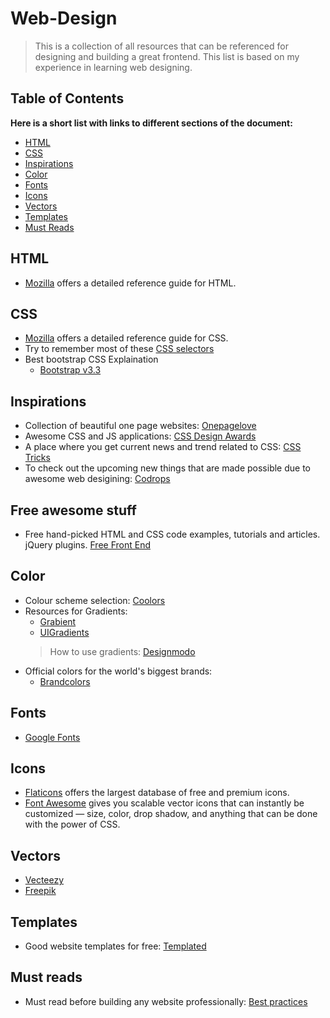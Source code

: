 # Web-Design
> This is a collection of all resources that can be referenced for designing and building a great frontend. This list is based on my experience in learning web designing.

## Table of Contents
**Here is a short list with links to different sections of the document:**
- [HTML](https://github.com/Pranshu98/Web-Design#html)
- [CSS](https://github.com/Pranshu98/Web-Design#css)
- [Inspirations](https://github.com/Pranshu98/Web-Design#inspirations)
- [Color](https://github.com/Pranshu98/Web-Design#color)
- [Fonts](https://github.com/Pranshu98/Web-Design#fonts)
- [Icons](https://github.com/Pranshu98/Web-Design#icons)
- [Vectors](https://github.com/Pranshu98/Web-Design#vectors)
- [Templates](https://github.com/Pranshu98/Web-Design#templates)
- [Must Reads](https://github.com/Pranshu98/Web-Design#must-reads)

## HTML
- [Mozilla](https://developer.mozilla.org/en-US/docs/Web/HTML) offers a detailed reference guide for HTML.

## CSS
- [Mozilla](https://developer.mozilla.org/en-US/docs/Web/CSS) offers a detailed reference guide for CSS.
- Try to remember most of these [CSS selectors](https://code.tutsplus.com/tutorials/the-30-css-selectors-you-must-memorize--net-16048)
- Best bootstrap CSS Explaination
    - [Bootstrap v3.3](https://getbootstrap.com/docs/3.3/css/)

## Inspirations
- Collection of beautiful one page websites:
    [Onepagelove](https://onepagelove.com)
- Awesome CSS and JS applications:
    [CSS Design Awards](https://www.cssdesignawards.com/blog/10-cool-css-js-demos-tuts-to-apply-and-use/67/)
- A place where you get current news and trend related to CSS:
    [CSS Tricks](https://css-tricks.com)
- To check out the upcoming new things that are made possible due to awesome web desigining:
    [Codrops](https://tympanus.net/codrops/)
    
## Free awesome stuff
- Free hand-picked HTML and CSS code examples, tutorials and articles. jQuery plugins. [Free Front End](http://freefrontend.com/)

## Color
- Colour scheme selection: [Coolors](https://coolors.co)
- Resources for Gradients:
    - [Grabient](https://www.grabient.com/?ref=producthunt)
    - [UIGradients](https://uigradients.com/#SublimeLight)
     > How to use gradients:
        [Designmodo](https://designmodo.com/gradients/)
- Official colors for the world's biggest brands:
    - [Brandcolors](https://brandcolors.net/)

## Fonts
- [Google Fonts](https://www.googlefonts.com)

## Icons
- [Flaticons](https://www.flaticon.com/) offers the largest database of free and premium icons.
- [Font Awesome](http://fontawesome.io/) gives you scalable vector icons that can instantly be customized — size, color, drop shadow, and anything that can be done with the power of CSS.

## Vectors
- [Vecteezy](https://www.vecteezy.com)
- [Freepik](https://www.freepik.com)

## Templates
- Good website templates for free:
    [Templated](https://templated.co)

## Must reads
- Must read before building any website professionally:
    [Best practices](https://github.com/hail2u/html-best-practices/blob/master/README.md)
